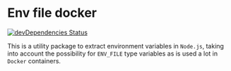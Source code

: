 # Env file docker

[![devDependencies Status](https://david-dm.org/LiamMartens/env-file-docker/dev-status.svg)](https://david-dm.org/LiamMartens/env-file-docker?type=dev)

This is a utility package to extract environment variables in `Node.js`, taking into account the possibility for `ENV_FILE` type variables as is used a lot in `Docker` containers.